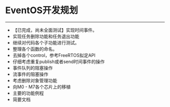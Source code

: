 # EventOS开发规划
---------
+ 【已完成，尚未全面测试】实现时间事件。
+ 实现任务删除功能和任务退出功能
+ 继续对代码各个子功能进行测试。
+ 整理各个函数的命名。
+ 去掉各个control，参考FreeRTOS拟定API
+ 仔细考虑重复publish或者send时间事件的操作
+ 事件队列的阻塞操作
+ 流事件的阻塞操作
+ 考虑删除对象管理功能
+ 向M0 - M7各个芯片上的移植
+ 主要的功能例程
+ 简要文档